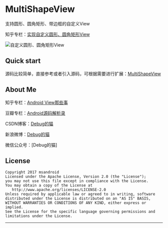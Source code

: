 # MultiShapeView
支持圆形、圆角矩形、带边框的自定义View

知乎专栏：[实现自定义圆形、圆角矩形View](https://zhuanlan.zhihu.com/p/26395042)


![自定义圆形、圆角矩形View](https://github.com/msandroid/MultiShapeView/blob/master/preview.jpg)


## Quick start

源码比较简单，直接参考或者引入源码，可根据需要进行扩展：[MultiShapeView](https://github.com/msandroid/MultiShapeView/blob/master/app/src/main/java/com/debugcat/multishapeview/widget/MultiShapeView.java)


## About Me

知乎专栏：[Android View那些事](https://zhuanlan.zhihu.com/androidview)

豆瓣专栏：[Android源码解析录](https://read.douban.com/column/5004688/)

CSDN博客：[Debug的猫](http://blog.csdn.net/qwm8777411)

新浪微博：[Debug的猫](http://weibo.com/3237423474/profile?topnav=1&wvr=6)

微信公众号：[Debug的猫]




## License

```
Copyright 2017 msandroid
Licensed under the Apache License, Version 2.0 (the "License");
you may not use this file except in compliance with the License.
You may obtain a copy of the License at
   http://www.apache.org/licenses/LICENSE-2.0
Unless required by applicable law or agreed to in writing, software
distributed under the License is distributed on an "AS IS" BASIS,
WITHOUT WARRANTIES OR CONDITIONS OF ANY KIND, either express or implied.
See the License for the specific language governing permissions and
limitations under the License.
```

---

